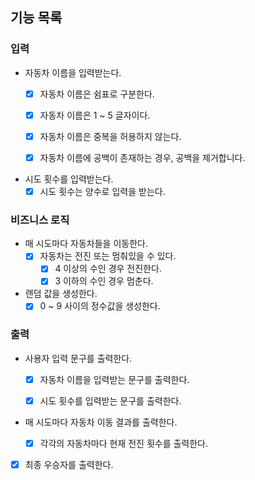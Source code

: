## 기능 목록
### 입력
* 자동차 이름을 입력받는다.
    * [x] 자동차 이름은 쉼표로 구분한다.
    * [x] 자동차 이름은 1 ~ 5 글자이다.
    * [x] 자동차 이름은 중복을 허용하지 않는다.
    * [x] 자동차 이름에 공백이 존재하는 경우, 공백을 제거합니다.


* 시도 횟수를 입력받는다.
    * [x] 시도 횟수는 양수로 입력을 받는다.

### 비즈니스 로직
* 매 시도마다 자동차들을 이동한다.
    * [x] 자동차는 전진 또는 멈춰있을 수 있다.
        * [x] 4 이상의 수인 경우 전진한다.
        * [x] 3 이하의 수인 경우 멈춘다.

* 랜덤 값을 생성한다.
    * [x] 0 ~ 9 사이의 정수값을 생성한다.
    
### 출력
* 사용자 입력 문구를 출력한다.
    * [x] 자동차 이름을 입력받는 문구를 출력한다.
    * [x] 시도 횟수를 입력받는 문구를 출력한다.


* 매 시도마다 자동차 이동 결과를 출력한다.
    * [x] 각각의 자동차마다 현재 전진 횟수를 출력한다.


* [x] 최종 우승자를 출력한다.
